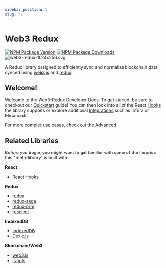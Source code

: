 ```yaml
---
sidebar_position: 1
slug: '/'
---
```


# Web3 Redux

[![NPM Package Version][npm-image-version]][npm-url]
[![NPM Package Downloads][npm-image-downloads]][npm-url]
![web3-redux-1024x256.svg](/img/web3-redux-1024x256.svg)

A Redux library designed to efficiently sync and normalize blockchain data synced using [web3.js](https://github.com/ChainSafe/web3.js) and [redux](https://github.com/reduxjs/redux).

## Welcome!

Welcome to the Web3-Redux Developer Docs. To get started, be sure to checkout our [Quickstart](./web3-redux-quickstart/) guide! You can then look into all of the React [Hooks](./web3-redux-hooks/) the library supports or explore additional [Integrations](./web3-redux-integrations/infura) such as Infura or Metamask.

For more complex use cases, check out the [Advanced](#).

## Related Libraries

Before you begin, you might want to get familiar with some of the libraries this "meta-library" is built with:

**React**
-   [React Hooks](https://reactjs.org/docs/hooks-intro.html)

**Redux**
-   [redux](https://redux.js.org/)
-   [redux-saga](https://redux-saga.js.org/)
-   [redux-orm](https://redux-orm.github.io/redux-orm/)
-   [reselect](https://github.com/reduxjs/reselect)

**IndexedDB**
-   [IndexedDB](https://developer.mozilla.org/en-US/docs/Web/API/IndexedDB_API)
-   [Dexie.js](https://dexie.org/docs/)

**Blockchain/Web3**
-   [web3.js](https://web3js.readthedocs.io/en/v1.3.0/)
-   [js-ipfs](https://github.com/ipfs/js-ipfs/tree/master/docs/core-api)

[repo]: https://github.com/owlprotocol/web3-redux
[gh-page]: https://owlprotocol.github.io/web3-redux/
[npm-image-version]: https://img.shields.io/npm/v/@owlprotocol/web3-redux.svg
[npm-image-downloads]: https://img.shields.io/npm/dm/@owlprotocol/web3-redux.svg
[npm-url]: https://npmjs.org/package/@owlprotocol/web3-redux
